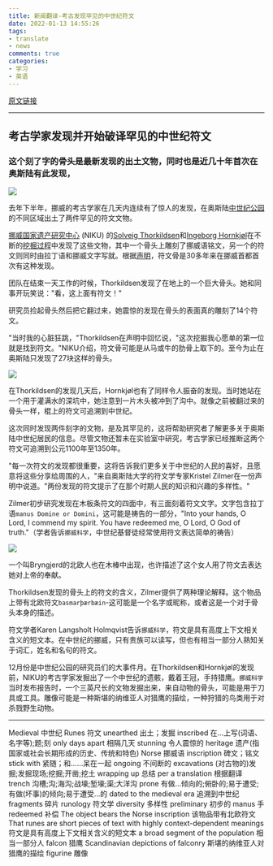 ```yaml
---
title: 新闻翻译-考古发现罕见的中世纪符文
date: 2022-01-13 14:55:26
tags:
- translate
- news
comments: true
categories: 
- 学习
- 英语
---
```

[原文链接](https://www.smithsonianmag.com/smart-news/newly-discovered-norwegian-runes-might-contain-a-medieval-joke-180979381/) 

---

## 考古学家发现并开始破译罕见的中世纪符文
### 这个刻了字的骨头是最新发现的出土文物，同时也是近几十年首次在奥斯陆有此发现，
![](bone.png)

去年下半年，挪威的考古学家在几天内连续有了惊人的发现，在奥斯陆[中世纪公园](https://www.middelalder.no/middelalderbyen-i-dag/middelalderparken)的不同区域出土了两件罕见的符文文物。

[挪威国家遗产研究中心](https://www.niku.no/) (NIKU) 的[Solveig Thorkildsen](https://www.niku.no/ansatt/solveig-thorkildsen/)和[Ingeborg Hornkjøl](https://www.niku.no/en/ansatt/ingeborg-hornkjol/)在不断的[挖掘过程](https://www.niku.no/prosjekter/middelalderparken/)中发现了这些文物，其中一个骨头上雕刻了挪威语铭文，另一个的符文则同时由拉丁语和挪威文字写就。根据[声明](https://www.niku.no/2021/12/unike-runefunn-i-middelalderparken/)，符文骨是30多年来在挪威首都首次有这种发现。

团队在结束一天工作的时候，Thorkildsen发现了在地上的一个巨大骨头。她和同事开玩笑说："看，这上面有符文！"

研究员捡起骨头然后把它翻过来，她震惊的发现在骨头的表面真的雕刻了14个符文。

"当时我的心脏狂跳，"Thorkildsen在声明中回忆说，"这次挖掘我心愿单的第一位就是找到符文。"NIKU介绍，符文骨可能是从马或牛的肋骨上取下的。至今为止在奥斯陆只发现了27块这样的骨头。

![](bone2.png)

在Thorkildsen的发现几天后，Hornkjøl也有了同样令人振奋的发现。当时她站在一个用于灌满水的深坑中，她注意到一片木头被冲到了沟中。就像之前被翻过来的骨头一样，棍上的符文可追溯到中世纪。

这次同时发现两件刻字的文物，是及其罕见的，这将帮助研究者了解更多关于奥斯陆中世纪居民的信息。尽管文物还暂未在实验室中研究，考古学家已经推断这两个符文可追溯到公元1100年至1350年。

"每一次符文的发现都很重要，这将告诉我们更多关于中世纪的人民的喜好，且愿意将这些分享给周围的人，"来自奥斯陆大学的符文学专家Kristel Zilmer在一份声明中说道。"两份发现的符文提示了在那个时期人民的知识和兴趣的多样性。"

Zilmer初步研究发现在木板条符文的四面中，有三面刻着符文文字。文字包含拉丁语`manus Domine or Domini`，这可能是祷告的一部分，"Into your hands, O Lord, I commend my spirit. You have redeemed me, O Lord, O God of truth."（学者告诉`挪威科学`，中世纪基督徒经常使用符文表达简单的祷告）

![](bone3.png)

一个叫Bryngjerd的北欧人也在木棒中出现，也许描述了这个女人用了符文去表达她对上帝的奉献。

Thorkildsen发现的骨头上的符文的含义，Zilmer提供了两种理论解释。这个物品上带有北欧符文`basmarþærbæin`-这可能是一个名字或昵称，或者这是一个对于骨头本身的描述。

符文学者Karen Langsholt Holmqvist告诉`挪威科学`，符文是具有高度上下文相关含义的短文本。在中世纪的挪威，只有贵族可以读写，但也有相当一部分人熟知关于词汇，姓名和名句的符文。

12月份是中世纪公园的研究员们的大事件月。在Thorkildsen和Hornkjøl的发现前，NIKU的考古学家发掘出了一个中世纪的遗骸，戴着王冠，手持猎鹰。`挪威科学`当时发布报告时，一个三英尺长的文物发掘出来，来自动物的骨头，可能是用于刀具或工具。雕像可能是一种斯堪的纳维亚人对猎鹰的描绘，一种狩猎的鸟类用于对杀戮野生动物。

--- 
Medieval 中世纪
Runes 符文
unearthed 出土；发掘
inscribed 在…上写(词语、名字等);题;刻
only days apart 相隔几天
stunning 令人震惊的
heritage 遗产(指国家或社会长期形成的历史、传统和特色)
Norse 挪威语
inscription 碑文；铭文
stick with 紧随；和……呆在一起
ongoing 不间断的
excavations (对古物的)发掘;发掘现场;挖掘;开凿;挖土
wrapping up 总结
per a translation 根据翻译
trench 沟槽;沟;海沟;战壕;堑壕;渠;大洋沟
prone 有做…倾向的;俯卧的;易于遭受;有做(坏事)的倾向;易于遭受…的
dated to the medieval era 追溯到中世纪
fragments 碎片
runology 符文学
diversity 多样性
preliminary 初步的
manus 手
redeemed 补偿
The object bears the Norse inscription 该物品带有北欧符文
That runes are short pieces of text with highly context-dependent meanings 符文是具有高度上下文相关含义的短文本 
a broad segment of the population 相当一部分人
falcon 猎鹰
Scandinavian depictions of falconry 斯堪的纳维亚人对猎鹰的描绘
figurine 雕像